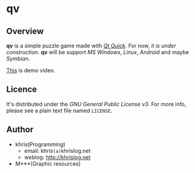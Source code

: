 qv
==


Overview
--------

__qv__ is a simple puzzle game made with _[Qt Quick][1]_. For now, _it is under
construction_. __qv__ will be support _MS Windows_, _Linux_, _Android_ and
maybe _Symbian_.

[This][2] is demo video.


Licence
-------

It's distributed under the _GNU General Public License v3_. For more info,
please see a plain text file named `LICENSE`.


Author
------

*   khris(Programming)
    *   email: khris`(a)`khrislog.net
    *   weblog: <http://khrislog.net>
*   M***(Graphic resources)


[1]: http://doc.qt.nokia.com/4.7/qtquick.html
[2]: http://vimeo.com/21293454
